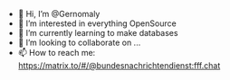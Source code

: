 - 👋 Hi, I’m @Gernomaly
- 👀 I’m interested in everything OpenSource
- 🌱 I’m currently learning to make databases 
- 💞️ I’m looking to collaborate on ...
- 📫 How to reach me: https://matrix.to/#/@bundesnachrichtendienst:fff.chat

<!---
Gernomaly/Gernomaly is a ✨ special ✨ repository because its `README.md` (this file) appears on your GitHub profile.
You can click the Preview link to take a look at your changes.
--->
